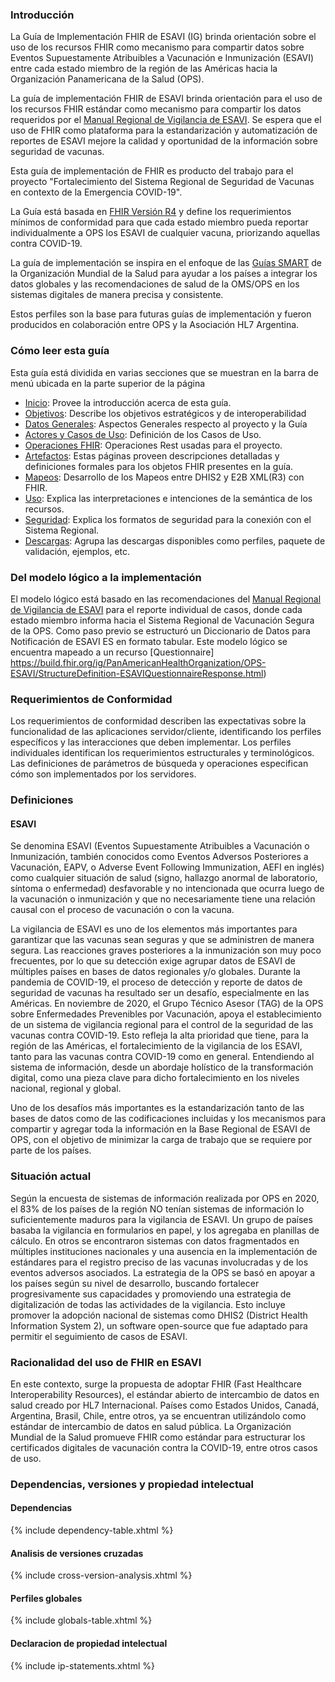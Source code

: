 ### Introducción

La Guía de Implementación FHIR de ESAVI (IG) brinda orientación sobre el uso de los recursos FHIR como mecanismo para compartir datos sobre Eventos Supuestamente Atribuibles a Vacunación e Inmunización (ESAVI) entre cada estado miembro de la región de las Américas hacia la Organización Panamericana de la Salud (OPS).

La guía de implementación FHIR de ESAVI brinda orientación para el uso de los recursos FHIR estándar como mecanismo para compartir los datos requeridos por el [Manual Regional de Vigilancia de ESAVI](https://iris.paho.org/handle/10665.2/55384). Se espera que el uso de FHIR como plataforma para la estandarización y automatización de reportes de ESAVI mejore la calidad y oportunidad de la información sobre seguridad de vacunas.

Esta guía de implementación de FHIR es producto del trabajo para el proyecto "Fortalecimiento del Sistema Regional de Seguridad de Vacunas en contexto de la Emergencia COVID-19".

La Guía está basada en [FHIR Versión R4](http://hl7.org/fhir/R4/index.html) y define los requerimientos mínimos de conformidad para que cada estado miembro pueda reportar individualmente a OPS los ESAVI de cualquier vacuna, priorizando aquellas contra COVID-19.

La guía de implementación se inspira en el enfoque de las [Guías SMART](https://www.who.int/teams/digital-health-and-innovation/smart-guidelines) de la Organización Mundial de la Salud para ayudar a los países a integrar los datos globales y las recomendaciones de salud de la OMS/OPS en los sistemas digitales de manera precisa y consistente.

Estos perfiles son la base para futuras guías de implementación y fueron producidos en colaboración entre OPS y la Asociación HL7 Argentina.

### Cómo leer esta guía

Esta guía está dividida en varias secciones que se muestran en la barra de menú ubicada en la parte superior de la página

- [Inicio](https://build.fhir.org/ig/PanAmericanHealthOrganization/ESAVI-IG-FHIR): Provee la introducción acerca de esta guía.
- [Objetivos](objetivos.html): Describe los objetivos estratégicos y de interoperabilidad
- [Datos Generales](generalidades.html): Aspectos Generales respecto al proyecto y la Guía
- [Actores y Casos de Uso](actores_CasosUso.html): Definición de los Casos de Uso.
- [Operaciones FHIR](operaciones.html): Operaciones Rest usadas para el proyecto.
- [Artefactos](artifacts.html): Estas páginas proveen descripciones detalladas y definiciones formales para los objetos FHIR presentes en la guía.
- [Mapeos](descargas.html): Desarrollo de los Mapeos entre DHIS2 y E2B XML(R3) con FHIR.
- [Uso](uso.html): Explica las interpretaciones e intenciones de la semántica de los recursos.
- [Seguridad](seguridad.html): Explica los formatos de seguridad para la conexión con el Sistema Regional.
- [Descargas](descargas.html): Agrupa las descargas disponibles como perfiles, paquete de validación, ejemplos, etc.

### Del modelo lógico a la implementación

El modelo lógico está basado en las recomendaciones del [Manual Regional de Vigilancia de ESAVI](https://iris.paho.org/handle/10665.2/55384) para el reporte individual de casos, donde cada estado miembro informa hacia el Sistema Regional de Vacunación Segura de la OPS. Como paso previo se estructuró un Diccionario de Datos para Notificación de ESAVI ES en formato tabular. Este modelo lógico se encuentra mapeado a un recurso [Questionnaire] https://build.fhir.org/ig/PanAmericanHealthOrganization/OPS-ESAVI/StructureDefinition-ESAVIQuestionnaireResponse.html)

### Requerimientos de Conformidad

Los requerimientos de conformidad describen las expectativas sobre la funcionalidad de las aplicaciones servidor/cliente, identificando los perfiles específicos y las interacciones que deben implementar. Los perfiles individuales identifican los requerimientos estructurales y terminológicos. Las definiciones de parámetros de búsqueda y operaciones especifican cómo son implementados por los servidores.

### Definiciones

#### ESAVI

Se denomina ESAVI (Eventos Supuestamente Atribuibles a Vacunación o Inmunización, también conocidos como Eventos Adversos Posteriores a Vacunación, EAPV, o Adverse Event Following Immunization, AEFI en inglés) como cualquier situación de salud (signo, hallazgo anormal de laboratorio, síntoma o enfermedad) desfavorable y no intencionada que ocurra luego de la vacunación o inmunización y que no necesariamente tiene una relación causal con el proceso de vacunación o con la vacuna.

La vigilancia de ESAVI es uno de los elementos más importantes para garantizar que las vacunas sean seguras y que se administren de manera segura. Las reacciones graves posteriores a la inmunización son muy poco frecuentes, por lo que su detección exige agrupar datos de ESAVI de múltiples países en bases de datos regionales y/o globales.
Durante la pandemia de COVID-19, el proceso de detección y reporte de datos de seguridad de vacunas ha resultado ser un desafío, especialmente en las Américas.
En noviembre de 2020, el Grupo Técnico Asesor (TAG) de la OPS sobre Enfermedades Prevenibles por Vacunación, apoya el establecimiento de un sistema de vigilancia regional para el control de la seguridad de las vacunas contra COVID-19.
Esto refleja la alta prioridad que tiene, para la región de las Américas, el fortalecimiento de la vigilancia de los ESAVI, tanto para las vacunas contra COVID-19 como en general. Entendiendo al sistema de información, desde un abordaje holístico de la transformación digital, como una pieza clave para dicho fortalecimiento en los niveles nacional, regional y global.

Uno de los desafíos más importantes es la estandarización tanto de las bases de datos como de las codificaciones incluidas y los mecanismos para compartir y agregar toda la información en la Base Regional de ESAVI de OPS, con el objetivo de minimizar la carga de trabajo que se requiere por parte de los países.

### Situación actual

Según la encuesta de sistemas de información realizada por OPS en 2020, el 83% de los países de la región NO tenían sistemas de información lo suficientemente maduros para la vigilancia de ESAVI. Un grupo de países basaba la vigilancia en formularios en papel, y los agregaba en planillas de cálculo. En otros se encontraron sistemas con datos fragmentados en múltiples instituciones nacionales y una ausencia en la implementación de estándares para el registro preciso de las vacunas involucradas y de los eventos adversos asociados.
La estrategia de la OPS se basó en apoyar a los países según su nivel de desarrollo, buscando fortalecer progresivamente sus capacidades y promoviendo una estrategia de digitalización de todas las actividades de la vigilancia. Esto incluye promover la adopción nacional de sistemas como DHIS2 (District Health Information System 2), un software open-source que fue adaptado para permitir el seguimiento de casos de ESAVI.

### Racionalidad del uso de FHIR en ESAVI

En este contexto, surge la propuesta de adoptar FHIR (Fast Healthcare Interoperability Resources), el estándar abierto de intercambio de datos en salud creado por HL7 Internacional. Países como Estados Unidos, Canadá, Argentina, Brasil, Chile, entre otros, ya se encuentran utilizándolo como estándar de intercambio de datos en salud pública. La Organización Mundial de la Salud promueve FHIR como estándar para estructurar los certificados digitales de vacunación contra la COVID-19, entre otros casos de uso.

### Dependencias, versiones y propiedad intelectual

#### Dependencias
{% include dependency-table.xhtml %}

#### Analisis de versiones cruzadas
{% include cross-version-analysis.xhtml %}

#### Perfiles globales
{% include globals-table.xhtml %}

#### Declaracion de propiedad intelectual
{% include ip-statements.xhtml %}